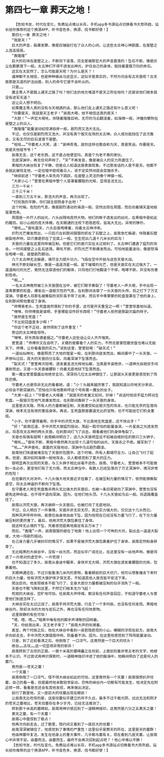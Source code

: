 # 第四七一章 葬天之地！
        【告知书友，时代在变化，免费站点难以长存，手机app多书源站点切换看书大势所趋，站长给你推荐的这个换源APP，听书音色多、换源、找书都好使！】
       第四七一章 葬天之地！
       “我是天！”
       巨大的声音，振聋发聩，像是巨锤敲打在了众人的心间，让这些太古神心神剧震，在崖壁之上连连摇晃。
       “轰隆隆”
       巨大的石块在崖壁之上，不断向下滚落，完全是被那宏大的声音震落的！坠石不断，像是灰尘在簌簌落下一般。太古神们不得不透发出神光，护住自己的身体，抵挡着雷霆万钧的奔石。
       这实在太突然了，怎么可能是天呢？为什么是天？！
       诸神都不太相信，但是种种蛛丝马迹显示，这似乎是真实的，不然为何会有古天兽呢？古天兽那是天道的护法凶兽，别人的命令它是不会听从的。
       只是……
       魔主等人不是踏上通天之路了吗？他们去的地方难道不是天之所在地吗？还是说他们根本就没有进军天道？
       这让众人想不明白。
       如果魔主等人真的没有与天相遇的话，那么他们走上通天之路还有什么意义呢！
       “你要是天，我就是天王老子！”辰南大喝，他不相信这真的是天！
       “大胆！”一声宏大喝吼，伴随着隆隆巨响，无尽的乌云翻滚着，如海啸一般，冲撞向攀附在崖壁之上的众人。
       “轰隆隆”能量波动如惊涛拍岸一般，剧烈而又浩大无比。
       不过，也仅仅是剧烈而又浩大，并没有真个毁灭在场的太古神。众人成功抵挡住了这次轰击，又有无尽的巨石滚落下崖壁。
       “哈哈……”守墓老人大笑，道：“装神弄鬼，就你这样也敢自称为天，真是笑话。你要是天。我是天他祖爷爷！”
       辰南无言，这个老东西，这不是占他便宜吗，真是个为老不尊的家伙。
       无底深渊中，再无任何声响了，“天”不再发音，像是被众人的实力所震住了。
       黑暗的大峡谷恢复了平静，但是众人知道这是表面现象。不过那发话的人是不是天。他都不会就此被惊走地，一定在暗中窥视着众人，说不定突然间就会突施杀手。
       “继续前进！”守墓老人率先向下跳跃，在崖壁上灵活的像个神猿一般。
       “大家小心！”萱萱在黑暗中整个人笼罩着朦胧的光辉，显得圣洁无比。
       三万一千米！
       三千三千米！
       一直到三万五千米，那浩大的声音，再次出现了。
       “打扰我的平静，你们就全部殒身于此吧！”
       这个时候。危险的气息，像是剧烈涌动的海浪一般，突然出现在周围，而后向着铺天盖地般笼罩而来。
       周围是一片吓人的凶光，六头凶残地庞然大物。他们的眸子透发出的凶光，在黑暗中是如此的醒目。如小山般的庞大体魄，在天眼通的注视下若隐若现，皆高大无比。异常的狰狞。
       “嗷吼……”兽吼震天，六头巨兽咆哮着，向着太古神冲来。
       炽烈光芒爆发而出，一只巨爪在刹那间狠狠的抓在了石壁之上，辰南急忙躲避，伴随着石壁崩裂地声响，巨爪像是抓在了豆腐上一般，生生挖出几道十几米长的巨沟！
       天兽的力量在这里同样被压制。但是它们的兽爪实在太过锐利了。太古神们遭遇了猛烈的攻击，一时间崖壁之上乱石迸溅，嘶吼不断，炽烈光芒不断爆发而出。可怕地能量波动，像是怒海在咆哮一般，崖壁剧烈颤动。
       几个太古神无法躲避，竭尽全力提升功力，飞临在空中开始与这些天兽大战。
       神光不断划破长空。像是一道道流星一般。留下璀璨的光芒，但是天兽实在太过强大了。一道道绚烂的光芒，竟然无法穿透他们的躯体，只将他们打地翻滚个不停，咆哮不断，并没有伤害到性命。
       “啊……”
       一名太古神竟然被三头天兽围在当中，被它们联手撕裂了！守墓老人一声大喝，手中出现一道青蒙蒙的轮盘，爆发出一道毁灭性的气息，在刹那间击穿了一头天兽的头颅，将之打下了万丈深渊。守墓老人将那名被撕裂的天阶高手带了出来，而后手中青蒙蒙的轮盘笼罩在了他的身上，在刹那间帮他重组了身体。
       “师傅臭老头，生死盘居然落到了你的手里，这可是开天重宝之一啊！”萱萱惊喜地叫道。
       “嘿嘿，你师傅我是谁啊，手里哪能没件好东西呢！”守墓老人依然是那副欠扁的样子。
       “居然是生死盘！”
       “不比轮回盘差多少啊！”
       “你这个老不正经，居然得到了这件重宝！”
       旁边的太古神皆惊呼。
       “嘿嘿，好东西有德者据之。”守墓老人这些话让众人齐齐嗤笑。
       萱萱道：“师傅你又在自吹了。关键的是要看个人的实力，不然总是掌控磨世盘也难以无敌天下。师傅，让你看看我的实力。”说到这里，萱萱轻喝：“破天式！”
       一道灿灿神光，像是照亮了大地的彗星一般，在刹那间迸发而出，瞬间袭中了一头天兽。一声惨叫过后，庞大的天兽四分五裂，向着深渊下坠落而去。
       “裂天式！”萱萱再次轻喝，透发着圣洁光辉地仙躯，当真是丰姿绝世，一道神光自她双手间激射而出，又是一头天兽被腰斩！向着无底地狱下坠落而去。
       第一魔女萱萱展露出地绝世玄功，深深将几位太古神镇住了，让那就头天兽更是感觉到了阵阵恐惧。
       守墓老人也是惊异无比的看着她，道：“小丫头越来越厉害了，我就知道以你地天分来说，必将会不断突破的。”恐怕也只有他敢称呼这个号称第一魔女的女子。
       “大家一起上！”守墓老人大喊着：“就是天的老巢又如何，抄掉！”说话时他双手猛力转动生死盘。一股毁灭性地气息爆发而出，在刹那间轰碎了一头天兽的身体。
       这里是古天路，所有人的力量都被压制，天兽遭受如此毁灭性的攻击，也只能无奈的坠落向深渊，根本无法有效的重组身体。再说，生死盘那是霸道无比的宝物，也不可能给它们机会重组。
       “小子。你不要愣着啊，你手中的洪荒大旗，不比我地生死盘差，还不快出手！”
       “好！”辰南应道，手中洪荒大旗猛烈摇动，荡起一股可怕的能量漩涡，一片星辰之光透发而出，将恶攻太古神的两头天兽。在刹那间打飞了出去，眼看着他们的身体龟裂了。
       天兽也有强有弱啊！辰南瞬间明白了，这几头天兽明显远不如被血棺封住的那只三头狮子。
       “嗷吼……”兽吼不断，黑暗中竟然再次出现十几道可怕的凶光，天兽杀之不绝。援军到了！
       “吼……”声声兽吼，直震的天摇地动，深渊中乌云剧烈翻滚。
       辰南他们快速被淹没在了天兽的包围中。这个时候，所有人都竭尽全力。让自己飞行了起来。但是，面对如同海啸一般地攻击，众人都感觉到了莫大的压力。
       很明显再次出现的天兽，与三头狮子相比丝毫不逊色，辰南、守墓老人、萱萱根本不可能做到一击必杀，甚至他们有了无力感。而太古神当中，有数人已经坠落向了万丈深渊中，境况非常的危险！
       在狂暴的大对决中。十几头强大地天兽近乎狂暴了，在被压制力量的情况下，依然能够撕裂虚空，将太古神逼的不断向下坠落。
       在守墓老人用生死盘轰杀两头无比强大的天兽后，也被一条巨尾砸向了深渊中，萱萱也没有避免这种命运，也不得不退向深渊。因为，在他们地头顶。十几头天兽如乌云一般。将退路覆盖住了。
       辰南以洪荒大旗，再次崩碎一头天兽后。也被打向了无底地狱。
       不过，众人明白了一件事情，天兽并非无穷无尽，真正实力强大的，仅仅这十几头而已。
       耳畔风声呼呼作响，辰南任由身体自由下坠，因为他现在已经没有力量飞行了，在下方力量被压制的更厉害了。最后，他用洪荒大旗包裹住了身体。
       就这样无止境的下坠，凭着感觉距离地面足有五万米了！
       而后，“轰隆”一声，辰南狠狠的砸在了地面！地上出现一个可怖的大坑，裂出去一道道大裂缝，大地一阵剧烈摇动。
       在己身力量几乎被封印的情况下，如果不是被洪荒大旗包裹着护住了身体，辰南定然粉身碎骨了。
       无比暗黑的大峡谷中，没有一丝光亮，而且似乎广阔无比，在这里没有一丝地声响，像是闯进了一片绝对的虚空中，一片死寂！
       也不知道过了多久，辰南从昏迷中醒来，身体并无大碍，洪荒大旗在透发着朦胧的光辉，包裹着他。
       天眼神通还在，不过只能看清几米内的景物，看着眼前的巨大坑穴，他可以想象撞击下来时的巨大力量，他有洪荒大旗护体才保无恙，不知道其他人是否能平安活下来。
       爬出巨坑，他发现根本不能飞行了，全身大部分力量都被压制的似乎消失了一般。
       天兽也不敢飞降到这里，不然它们根本无力飞起！
       死寂的大峡谷，空旷地可怕，任辰南大声呼喊，都没有任何声音回应，不知道守墓老人与萱萱他们到底怎样了。
       大峡谷实在太过辽阔了，辰南手持洪荒大旗，行走了一个多时辰，也没有任何发现。黑暗地峡谷内，除却冰冷的大地与岩石之外，再也没有任何地景物。
       这里寂静的有些可怕！
       “嗒、嗒、嗒……”暗黑中唯有他的脚步声清晰的回响着。
       “天，你给我出来，天王老子来了！”辰南大声的吼啸着。
       直至，两个时辰之后，他在大峡谷中看到一座若隐若现的小山，模糊的浮现在前方。辰南大步向前走去，手中洪荒大旗猎猎作响，防备着不测。因为，在这里他感觉到了阵阵能量波动。
       只是，到了近前看清之后，他倒吸了 一口凉气，这竟然是一个巨大的坟头！
       绝谷……古坟……这一切显得异常的邪异！
       辰南转到了古坟的正面，一面十米高的墓碑矗立在坟前，上面划刻着非常古老的文字，他根本不认识。不过尝试用神识探索时，一道精神烙印冲进了他的脑海中，他瞬间明白了这是何人的墓穴。
       竟然是——苍天之墓！
       一个天墓！
       辰南倒吸了一口凉气，怪不得大峡谷如此的可怕，这里竟然有一个天墓！辰南很想扒开坟墓，自己的看一看，但是最终他未敢轻举妄动，恐怖的峡谷内一切都有可能发生，他决定先在附近转一转，看看是否还会有其他发现，再来做出决定。
       前行了数里地，又一座巨大的坟墓出现在眼前！
       让辰南无比吃惊的是，这座坟墓似乎建立的并不久远，最多不过千载光阴，远远无法和刚才的苍天之墓相比，苍天坟墓存在多少岁月，已经无法推测了。
       转到那十米高的墓碑前，辰南用神识感应到了一道精神烙印，这竟然是六分之五黄天之墓！
       黄天之墓，有一个天墓！
       辰南心中震惊到了极点！
       他再次向前走去，过了数里，隐约间又看到了一座巨大的坟墓！
       辰南深深被镇住了，他感觉到了事情的严重性！这里似乎是葬天的所在，这里是天的墓群！
       他由神墓中复活，发生在他身上的重大事件，几乎都与墓有关，现在看到几座天墓，让辰南心中异常不安。由墓而活，由墓而生，最终不会再次回到起点吧？！他心中难以平静！
       【告知书友，时代在变化，免费站点难以长存，手机app多书源站点切换看书大势所趋，站长给你推荐的这个换源APP，听书音色多、换源、找书都好使！】